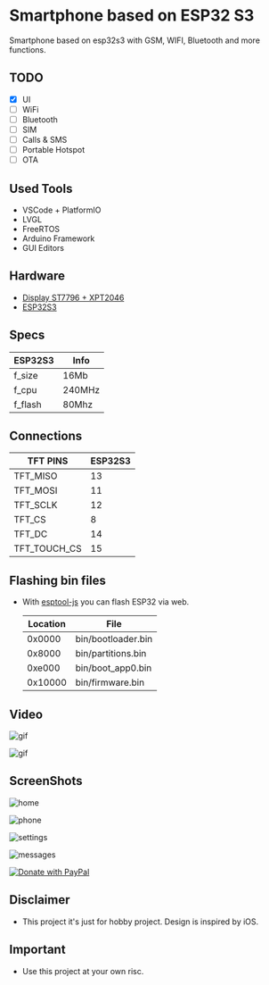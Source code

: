 # Smartphone based on ESP32 S3

Smartphone based on esp32s3 with GSM, WIFI, Bluetooth and more functions.

## TODO

- [x] UI
- [ ] WiFi
- [ ] Bluetooth
- [ ] SIM
- [ ] Calls & SMS
- [ ] Portable Hotspot
- [ ] OTA

## Used Tools

- VSCode + PlatformIO
- LVGL
- FreeRTOS
- Arduino Framework
- GUI Editors

## Hardware

- [Display ST7796 + XPT2046](http://www.lcdwiki.com/4.0inch_SPI_Module_ST7796)
- [ESP32S3](https://www.waveshare.com/esp32-s3-pico.htm)

## Specs

| ESP32S3 | Info   |
| ------- | ------ |
| f_size  | 16Mb   |
| f_cpu   | 240MHz |
| f_flash | 80Mhz  |

## Connections

| TFT PINS     | ESP32S3 |
| ------------ | ------- |
| TFT_MISO     | 13      |
| TFT_MOSI     | 11      |
| TFT_SCLK     | 12      |
| TFT_CS       | 8       |
| TFT_DC       | 14      |
| TFT_TOUCH_CS | 15      |

## Flashing bin files

- With [esptool-js](https://espressif.github.io/esptool-js/) you can flash ESP32 via web.

    | Location | File               |
    | -------- | ------------------ |
    | 0x0000   | bin/bootloader.bin |
    | 0x8000   | bin/partitions.bin |
    | 0xe000   | bin/boot_app0.bin  |
    | 0x10000  | bin/firmware.bin   |

## Video

![gif](https://imgur.com/BoUJO6y.gif)

![gif](https://imgur.com/wojd5uF.gif)

## ScreenShots

![home](https://imgur.com/MNnYTZh.png)

![phone](https://imgur.com/B81hUai.png)

![settings](https://imgur.com/fsxie5i.png)

![messages](https://imgur.com/DU3u41j.png)

[![Donate with PayPal](https://raw.githubusercontent.com/stefan-niedermann/paypal-donate-button/master/paypal-donate-button.png)](https://www.paypal.me/ajay8866)

## Disclaimer

- This project it's just for hobby project. Design is inspired by iOS.

## Important

- Use this project at your own risc.

<!-- https://imgur.com/a/c68v3SE -->